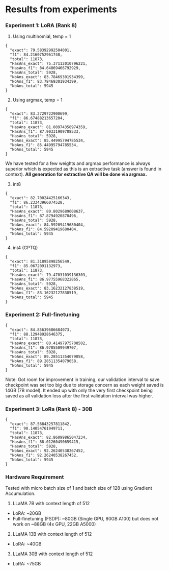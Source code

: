 # Results from experiments

### Experiment 1: LoRA (Rank 8)

1. Using multinomial, temp = 1

```
{
  "exact": 79.58392992504001,
  "f1": 84.2160752961748,
  "total": 11873,
  "HasAns_exact": 75.37112010796221,
  "HasAns_f1": 84.64869466792929,
  "HasAns_total": 5928,
  "NoAns_exact": 83.78469301934399,
  "NoAns_f1": 83.78469301934399,
  "NoAns_total": 5945
}
```

2. Using argmax, temp = 1

```
{
  "exact": 83.2729722900699,
  "f1": 86.67488213657204,
  "total": 11873,
  "HasAns_exact": 81.08974358974359,
  "HasAns_f1": 87.90331909708533,
  "HasAns_total": 5928,
  "NoAns_exact": 85.44995794785534,
  "NoAns_f1": 85.44995794785534,
  "NoAns_total": 5945
}
```

We have tested for a few weights and argmax performance is always superior which is expected as this is an extractive task (answer is found in context). **All generation for extractive QA will be done via argmax.**

3. int8

```
{
  "exact": 82.70024425166343,
  "f1": 86.23343966074528,
  "total": 11873,
  "HasAns_exact": 80.8029689608637,
  "HasAns_f1": 87.8794920870496,
  "HasAns_total": 5928,
  "NoAns_exact": 84.59209419680404,
  "NoAns_f1": 84.59209419680404,
  "NoAns_total": 5945
}
```

4. int4 (GPTQ)

```
{
  "exact": 81.31895898256549,
  "f1": 85.0672091132973,
  "total": 11873,
  "HasAns_exact": 79.47031039136303,
  "HasAns_f1": 86.97755968322865,
  "HasAns_total": 5928,
  "NoAns_exact": 83.16232127838519,
  "NoAns_f1": 83.16232127838519,
  "NoAns_total": 5945
}
```

### Experiment 2: Full-finetuning

```
{
  "exact": 84.85639686684073,
  "f1": 88.12948928646375,
  "total": 11873,
  "HasAns_exact": 80.41497975708502,
  "HasAns_f1": 86.9705509949707,
  "HasAns_total": 5928,
  "NoAns_exact": 89.28511354079058,
  "NoAns_f1": 89.28511354079058,
  "NoAns_total": 5945
}
```

Note: Got room for improvement in training, our validation interval to save checkpoint was set too big due to storage concern as each weight saved is 14GB (7B model). It ended up with only the very first checkpoint being saved as all validation loss after the first validation interval was higher.

### Experiment 3: LoRa (Rank 8) - 30B

```
{
  "exact": 87.56843257811842,
  "f1": 90.14054761949711,
  "total": 11873,
  "HasAns_exact": 82.86099865047234,
  "HasAns_f1": 88.01260490659415,
  "HasAns_total": 5928,
  "NoAns_exact": 92.26240538267452,
  "NoAns_f1": 92.26240538267452,
  "NoAns_total": 5945
}
```

### Hardware Requirement

Tested with micro batch size of 1 and batch size of 128 using Gradient Accumulation.

1. LLaMA 7B with context length of 512

- LoRA: ~20GB
- Full-finetuning (FSDP): ~80GB (Single GPU, 80GB A100) but does not work on ~88GB (4x GPU, 22GB A5000)

2. LLaMA 13B with context length of 512

- LoRA: ~40GB

3. LLaMA 30B with context length of 512

- LoRA: ~75GB
